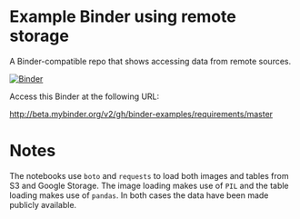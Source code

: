 # Example Binder using remote storage

A Binder-compatible repo that shows accessing data from remote sources.

[![Binder](http://mybinder.org/badge.svg)](http://beta.mybinder.org/v2/gh/binder-examples/remote-storage/master)

Access this Binder at the following URL:

http://beta.mybinder.org/v2/gh/binder-examples/requirements/master


# Notes
The notebooks use `boto` and `requests` to load both images and tables from S3
and Google Storage. The image loading makes use of `PIL` and the table loading
makes use of `pandas`. In both cases the data have been made publicly available.
